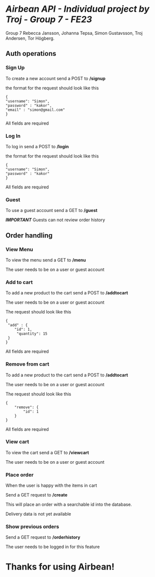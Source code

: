 # _Airbean API - Individual project by Troj - Group 7 - FE23_

Group 7
Rebecca Jansson, Johanna Tepsa, Simon Gustavsson, Troj Andersen, Tor Högberg.

## Auth operations

### Sign Up

To create a new account send a POST to **/signup**

the format for the request should look like this

```
{
"username": "Simon",
"password" : "kakor",
"email" : "simon@gmail.com"
}
```

All fields are required

### Log In

To log in send a POST to **/login**

the format for the request should look like this

```
{
"username": "Simon",
"password" : "kakor"
}
```

All fields are required

### Guest

To use a guest account send a GET to **/guest**

**_IMPORTANT_** Guests can not review order history

## Order handling

### View Menu

To view the menu send a GET to **/menu**

The user needs to be on a user or guest account

### Add to cart

To add a new product to the cart send a POST to **/addtocart**

The user needs to be on a user or guest account

The request should look like this

```
{
 "add" : {
	"id": 1,
	 "quantity": 15
 }
}
```

All fields are required

### Remove from cart

To add a new product to the cart send a POST to **/addtocart**

The user needs to be on a user or guest account

The request should look like this

```
{
    "remove": {
        "id": 1
    }
}
```

All fields are required

### View cart

To view the cart send a GET to **/viewcart**

The user needs to be on a user or guest account

### Place order

When the user is happy with the items in cart

Send a GET request to **/create**

This will place an order with a searchable id into the database.

Delivery data is not yet available

### Show previous orders

Send a GET request to **/orderhistory**

The user needs to be logged in for this feature

# **Thanks for using Airbean!**
